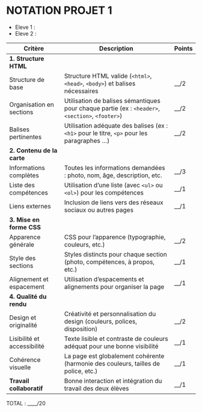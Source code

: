 # NOTATION PROJET 1
- Eleve 1 :
- Eleve 2 :

| Critère                     | Description                                                                                           | Points |
|-----------------------------|-------------------------------------------------------------------------------------------------------|--------|
| **1. Structure HTML**       |                                                                                                       |        |
| Structure de base           | Structure HTML valide (`<html>`, `<head>`, `<body>`) et balises nécessaires                           | __/2   |
| Organisation en sections    | Utilisation de balises sémantiques pour chaque partie (ex : `<header>`, `<section>`, `<footer>`)      | __/2   |
| Balises pertinentes         | Utilisation adéquate des balises (ex : `<h1>` pour le titre, `<p>` pour les paragraphes …)            | __/2   |
| **2. Contenu de la carte**  |                                                                                                       |        |
| Informations complètes      | Toutes les informations demandées : photo, nom, âge, description, etc.                                | __/3   | 
| Liste des compétences       | Utilisation d’une liste (avec `<ul>` ou `<ol>`) pour les compétences                                  | __/1   |
| Liens externes              | Inclusion de liens vers des réseaux sociaux ou autres pages                                           | __/1   | 
| **3. Mise en forme CSS**    |                                                                                                       |        | 
| Apparence générale          | CSS pour l’apparence (typographie, couleurs, etc.)                                                    | __/2   |
| Style des sections          | Styles distincts pour chaque section (photo, compétences, à propos, etc.)                             | __/1   |  
| Alignement et espacement    | Utilisation d’espacements et alignements pour organiser la page                                       | __/1   | 
| **4. Qualité du rendu**     |                                                                                                       |        |
| Design et originalité       | Créativité et personnalisation du design (couleurs, polices, disposition)                             | __/2   |
| Lisibilité et accessibilité | Texte lisible et contraste de couleurs adéquat pour une bonne visibilité                              | __/1   |
| Cohérence visuelle          | La page est globalement cohérente (harmonie des couleurs, tailles de police, etc.)                    | __/1   |
| **Travail collaboratif**    | Bonne interaction et intégration du travail des deux élèves                                           | __/1   |


TOTAL : <span class="caché">____</span>/20